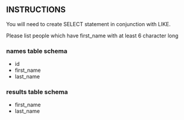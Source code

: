 ## INSTRUCTIONS

You will need to create SELECT statement in conjunction with LIKE.

Please list people which have first_name with at least 6 character long

### names table schema
- id
- first_name
- last_name
### results table schema
- first_name
- last_name